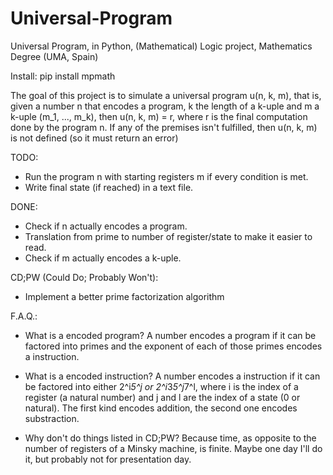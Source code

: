 # Universal-Program
Universal Program, in Python, (Mathematical) Logic project, Mathematics Degree (UMA, Spain)

Install: pip install mpmath

The goal of this project is to simulate a universal program u(n, k, m), that is, given a number n that encodes a program, k the length of a k-uple and m a k-uple (m_1, ..., m_k), then u(n, k, m) = r, where r is the final computation done by the program n. If any of the premises isn't fulfilled, then u(n, k, m) is not defined (so it must return an error)

TODO:
- Run the program n with starting registers m if every condition is met.
- Write final state (if reached) in a text file.

DONE:
- Check if n actually encodes a program.
- Translation from prime to number of register/state to make it easier to read.
- Check if m actually encodes a k-uple.

CD;PW (Could Do; Probably Won't):
- Implement a better prime factorization algorithm

F.A.Q.:
- What is a encoded program?
A number encodes a program if it can be factored into primes and the exponent of each of those primes encodes a instruction.

- What is a encoded instruction?
A number encodes a instruction if it can be factored into either 2^i*5^j or 2^i*3*5^j*7^l, where i is the index of a register (a natural number) and j and l are the index of a state (0 or natural). The first kind encodes addition, the second one encodes substraction.

- Why don't do things listed in CD;PW?
Because time, as opposite to the number of registers of a Minsky machine, is finite. Maybe one day I'll do it, but probably not for presentation day.
